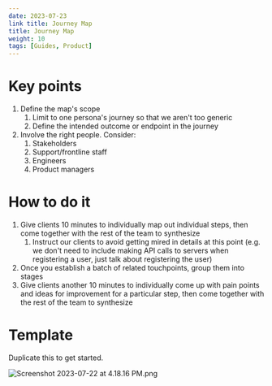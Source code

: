 ```yaml
---
date: 2023-07-23
link title: Journey Map
title: Journey Map
weight: 10
tags: [Guides, Product]
---
```


# Key points

1. Define the map's scope
    1. Limit to one persona's journey so that we aren't too generic
    2. Define the intended outcome or endpoint in the journey
2. Involve the right people. Consider:
    1. Stakeholders
    2. Support/frontline staff
    3. Engineers
    4. Product managers

# How to do it

1. Give clients 10 minutes to individually map out individual steps, then come together with the rest of the team to synthesize
    1. Instruct our clients to avoid getting mired in details at this point (e.g. we don't need to include making API calls to servers when registering a user, just talk about registering the user)
2. Once you establish a batch of related touchpoints, group them into stages
3. Give clients another 10 minutes to individually come up with pain points and ideas for improvement for a particular step, then come together with the rest of the team to synthesize

# Template

Duplicate this to get started.

![Screenshot 2023-07-22 at 4.18.16 PM.png](Journey%20Map%201add6754078b42a9a49ee5c720bb271c/Screenshot_2023-07-22_at_4.18.16_PM.png)